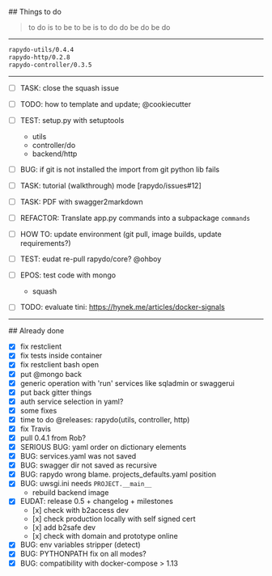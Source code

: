 
## Things to do

> to do is to be
> to be is to do
> do be do be do 

---

```bash
rapydo-utils/0.4.4
rapydo-http/0.2.8
rapydo-controller/0.3.5
```

---

- [ ] TASK: close the squash issue
- [ ] TODO: how to template and update; @cookiecutter
- [ ] TEST: setup.py with setuptools
    + utils
    + controller/do
    + backend/http
- [ ] BUG: if git is not installed the import from git python lib fails
- [ ] TASK: tutorial (walkthrough) mode [rapydo/issues#12]
- [ ] TASK: PDF with swagger2markdown
- [ ] REFACTOR: Translate app.py commands into a subpackage `commands`
- [ ] HOW TO: update environment (git pull, image builds, update requirements?)
- [ ] TEST: eudat re-pull rapydo/core? @ohboy
- [ ] EPOS: test code with mongo
    + squash
- [ ] TODO: evaluate tini: https://hynek.me/articles/docker-signals


---

## Already done

- [x] fix restclient
- [x] fix tests inside container
- [x] fix restclient bash open
- [x] put @mongo back
- [x] generic operation with 'run' services like sqladmin or swaggerui
- [x] put back gitter things
- [x] auth service selection in yaml?
- [x] some fixes
- [x] time to do @releases: rapydo(utils, controller, http)
- [x] fix Travis
- [x] pull 0.4.1 from Rob?
- [x] SERIOUS BUG: yaml order on dictionary elements
- [x] BUG: services.yaml was not saved
- [x] BUG: swagger dir not saved as recursive
- [x] BUG: rapydo wrong blame. projects_defaults.yaml position
- [x] BUG: uwsgi.ini needs `PROJECT.__main__`
    - rebuild backend image
- [x] EUDAT: release 0.5 + changelog + milestones
    - [x] check with b2access dev
    - [x] check production locally with self signed cert
    - [x] add b2safe dev
    - [x] check with domain and prototype online
- [x] BUG: env variables stripper (detect)
- [x] BUG: PYTHONPATH fix on all modes?
- [x] BUG: compatibility with docker-compose > 1.13
